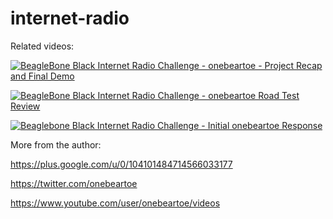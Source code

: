 internet-radio
==============


Related videos:

[![BeagleBone Black Internet Radio Challenge - onebeartoe - Project Recap and Final Demo](http://img.youtube.com/vi/hKd9Hup4XZA/0.jpg)](https://www.youtube.com/watch?v=hKd9Hup4XZA "BeagleBone Black Internet Radio Challenge - onebeartoe - Project Recap and Final Demo")

[![BeagleBone Black Internet Radio Challenge - onebeartoe Road Test Review](http://img.youtube.com/vi/immOjiOUrSQ/0.jpg)](https://www.youtube.com/watch?v=immOjiOUrSQ "BeagleBone Black Internet Radio Challenge - onebeartoe Road Test Review")

[![Beaglebone Black Internet Radio Challenge - Initial onebeartoe Response](http://img.youtube.com/vi/rb512OlS9Hc/0.jpg)](https://www.youtube.com/watch?v=rb512OlS9Hc "Beaglebone Black Internet Radio Challenge - Initial onebeartoe Response")

More from the author:

https://plus.google.com/u/0/104101484714566033177

https://twitter.com/onebeartoe

https://www.youtube.com/user/onebeartoe/videos
